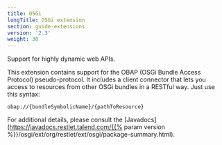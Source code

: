 ```yaml
---
title: OSGi
longTitle: OSGi extension
section: guide-extensions
version: '2.3'
weight: 30
---
```

Support for highly dynamic web APIs.

This extension contains support for the OBAP (OSGi Bundle Access Protocol) pseudo-protocol. It includes a client connector that lets you access to resources from other OSGi bundles in a RESTful way. Just use this syntax:

    obap://{bundleSymbolicName}/{pathToResource}

For additional details, please consult the
[Javadocs](https://javadocs.restlet.talend.com/{{% param version %}}/osgi/ext/org/restlet/ext/osgi/package-summary.html).
